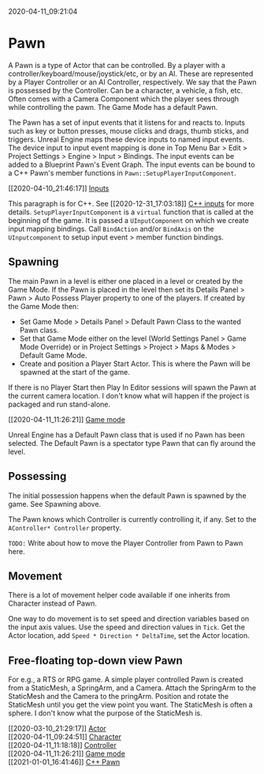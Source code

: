 2020-04-11_09:21:04

# Pawn

A Pawn is a type of Actor that can be controlled.
By a player with a controller/keyboard/mouse/joystick/etc, or by an AI.
These are represented by a Player Controller or an AI Controller, respectively.
We say that the Pawn is possessed by the Controller.
Can be a character, a vehicle, a fish, etc.
Often comes with a Camera Component which the player sees through while controlling the pawn.
The Game Mode has a default Pawn.

The Pawn has a set of input events that it listens for and reacts to.
Inputs such as key or button presses, mouse clicks and drags, thumb sticks, and triggers.
Unreal Engine maps these device inputs to named input events.
The device input to input event mapping is done in Top Menu Bar > Edit > Project Settings > Engine > Input > Bindings.
The input events can be added to a Blueprint Pawn's Event Graph.
The input events can be bound to a C++ Pawn's member functions in `Pawn::SetupPlayerInputComponent`.

[[2020-04-10_21:46:17]] [Inputs](./Inputs.md)  

This paragraph is for C++.
See [[2020-12-31_17:03:18]] [C++ inputs](./C++%20inputs.md) for more details.
`SetupPlayerInputComponent` is a `virtual` function that is called at the beginning of the game.
It is passed a `UInputComponent` on which we create input mapping bindings.
Call `BindAction` and/or `BindAxis` on the `UInputcomponent` to setup input event > member function bindings.

## Spawning
The main Pawn in a level is either one placed in a level or created by the Game Mode.
If the Pawn is placed in the level then set its Details Panel > Pawn > Auto Possess Player property to one of the players.
If created by the Game Mode then:
- Set Game Mode > Details Panel > Default Pawn Class to the wanted Pawn class.
- Set that Game Mode either on the level (World Settings Panel > Game Mode Override) or in Project Settings > Project > Maps & Modes > Default Game Mode.
- Create and position a Player Start Actor. This is where the Pawn will be spawned at the start of the game.

If there is no Player Start then Play In Editor sessions will spawn the Pawn at the current camera location.
I don't know what will happen if the project is packaged and run stand-alone.

[[2020-04-11_11:26:21]] [Game mode](./Game%20mode.md)  

Unreal Engine has a Default Pawn class that is used if no Pawn has been selected.
The Default Pawn is a spectator type Pawn that can fly around the level.

## Possessing

The initial possession happens when the default Pawn is spawned by the game.
See Spawning above.

The Pawn knows which Controller is currently controlling it, if any.
Set to the `AController* Controller` property.

`TODO:` Write about how to move the Player Controller from Pawn to Pawn here.

## Movement

There is a lot of movement helper code available if one inherits from Character instead of Pawn.

One way to do movement is to set speed and direction variables based on the input axis values.
Use the speed and direction values in `Tick`.
Get the Actor location, add `Speed * Direction * DeltaTime`, set the Actor location.




## Free-floating top-down view Pawn

For e.g., a RTS or RPG game.
A simple player controlled Pawn is created from a StaticMesh, a SpringArm, and a Camera.
Attach the SpringArm to the StaticMesh and the Camera to the pringArm.
Position and rotate the StaticMesh until you get the view point you want.
The StaticMesh is often a sphere.
I don't know what the purpose of the StaticMesh is.

[[2020-03-10_21:29:17]] [Actor](./Actor.md)  
[[2020-04-11_09:24:51]] [Character](./Character.md)  
[[2020-04-11_11:18:18]] [Controller](./Controller.md)  
[[2020-04-11_11:26:21]] [Game mode](./Game%20mode.md)  
[[2021-01-01_16:41:46]] [C++ Pawn](./C++%20Pawn.md)  